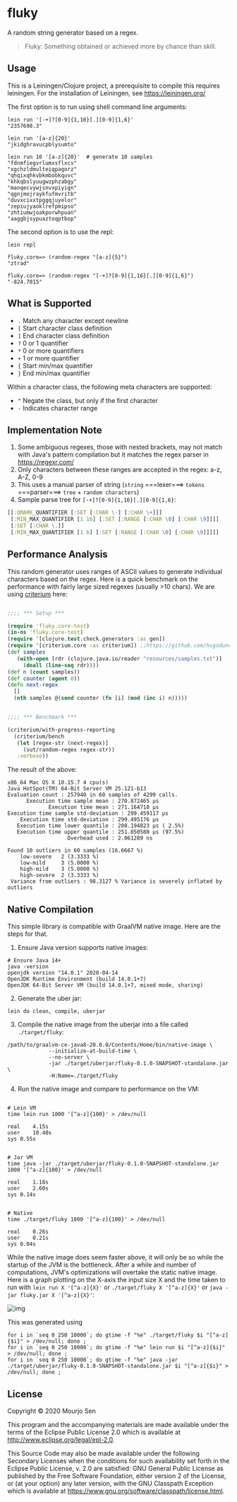 # fluky

A random string generator based on a regex.

> Fluky: Something obtained or achieved more by chance than skill.

## Usage

This is a Leiningen/Clojure project, a prerequisite to compile this requires
leiningen. For the installation of Leiningen, see https://leiningen.org/

The first option is to run using shell command line arguments:
```
lein run '[-+]?[0-9]{1,16}[.][0-9]{1,6}'
"2357698.3"

lein run '[a-z]{20}'
"jkidghravucpblysumto"

lein run 10 '[a-z]{20}'  # generate 10 samples
"fdnmfiegvrlumxsflxcs"
"xgchzldmulteiqpagorz"
"qhqixqhkvbkmbobkquvc"
"khkqbslyuugwzphzabgy"
"manqecvywjsnvxpiyign"
"qgnjmojraykfufmvritb"
"duvxcixxtpggqjuyelor"
"zepiujyaoklrefpmipso"
"zhtiumwjoakporwhpuan"
"aaggbjsypuaztoqptbop"
```

The second option is to use the repl:
```
lein repl

fluky.core=> (random-regex "[a-z]{5}")
"ztrad"

fluky.core=> (random-regex "[-+]?[0-9]{1,16}[.][0-9]{1,6}")
"-824.7015"
```

## What is Supported

- `.` Match any character except newline
- `[` Start character class definition
- `]` End character class definition
- `?` 0 or 1 quantifier
- `*` 0 or more quantifiers
- `+` 1 or more quantifier
- `{` Start min/max quantifier
- `}` End min/max quantifier

Within a character class, the following meta characters are supported:

- `^` Negate the class, but only if the first character
- `-` Indicates character range


## Implementation Note
1. Some ambiguous regexes, those with nested brackets, may not match with Java's pattern compilation but it matches the regex parser in https://regexr.com/
2. Only characters between these ranges are accepted in the regex: a-z, A-Z, 0-9
3. This uses a manual parser of string (`string` ===lexer===> `tokens` ===parser===> `tree` + `random characters`)
4. Sample parse tree for `[-+]?[0-9]{1,16}[.][0-9]{1,6}`:

```clojure
[[:QMARK_QUANTIFIER [:SET [:CHAR \-] [:CHAR \+]]]
 [:MIN_MAX_QUANTIFIER [1 16] [:SET [:RANGE [:CHAR \0] [:CHAR \9]]]]
 [:SET [:CHAR \.]]
 [:MIN_MAX_QUANTIFIER [1 6] [:SET [:RANGE [:CHAR \0] [:CHAR \9]]]]]
```

## Performance Analysis

This random generator uses ranges of ASCII values to generate individual characters based
on the regex. Here is a quick benchmark on the performance with fairly large sized regexes
(usually >10 chars). We are using [criterium](https://github.com/hugoduncan/criterium) here:


```clojure

;;;; *** Setup ***

(require 'fluky.core-test)
(in-ns 'fluky.core-test)
(require '[clojure.test.check.generators :as gen])
(require '[criterium.core :as criterium]) ;;https://github.com/hugoduncan/criterium
(def samples
   (with-open [rdr (clojure.java.io/reader "resources/samples.txt")]
     (doall (line-seq rdr))))
(def n (count samples))
(def counter (agent 0))
(defn next-regex
  []
  (nth samples @(send counter (fn [i] (mod (inc i) n)))))


;;;; *** Benchmark ***

(criterium/with-progress-reporting
  (criterium/bench
   (let [regex-str (next-regex)]
     (sut/random-regex regex-str))
   :verbose))

```

The result of the above:

```
x86_64 Mac OS X 10.15.7 4 cpu(s)
Java HotSpot(TM) 64-Bit Server VM 25.121-b13
Evaluation count : 257940 in 60 samples of 4299 calls.
      Execution time sample mean : 270.872465 µs
             Execution time mean : 271.164718 µs
Execution time sample std-deviation : 299.459117 µs
    Execution time std-deviation : 299.495176 µs
   Execution time lower quantile : 208.194823 µs ( 2.5%)
   Execution time upper quantile : 251.850580 µs (97.5%)
                   Overhead used : 2.061289 ns

Found 10 outliers in 60 samples (16.6667 %)
    low-severe	 2 (3.3333 %)
    low-mild	 3 (5.0000 %)
    high-mild	 3 (5.0000 %)
    high-severe	 2 (3.3333 %)
 Variance from outliers : 98.3127 % Variance is severely inflated by outliers
```

## Native Compilation

This simple library is compatible with GraalVM native image. Here are the steps for that.

1. Ensure Java version supports native images:

```shell
# Ensure Java 14+
java -version
openjdk version "14.0.1" 2020-04-14
OpenJDK Runtime Environment (build 14.0.1+7)
OpenJDK 64-Bit Server VM (build 14.0.1+7, mixed mode, sharing)
```

2. Generate the uber jar:

```shell
lein do clean, compile, uberjar
```

3. Compile the native image from the uberjar into a file called `./target/fluky`:

```shell
/path/to/graalvm-ce-java8-20.0.0/Contents/Home/bin/native-image \
             --initialize-at-build-time \
             --no-server \
             -jar ./target/uberjar/fluky-0.1.0-SNAPSHOT-standalone.jar \
             -H:Name=./target/fluky
```

4. Run the native image and compare to performance on the VM:

```shell

# Lein VM
time lein run 1000 '[^a-z]{100}' > /dev/null

real	4.15s
user	10.40s
sys	0.55s


# Jar VM
time java -jar ./target/uberjar/fluky-0.1.0-SNAPSHOT-standalone.jar 1000 '[^a-z]{100}' > /dev/null

real	1.18s
user	2.60s
sys	0.14s


# Native
time ./target/fluky 1000 '[^a-z]{100}' > /dev/null

real	0.26s
user	0.21s
sys	0.04s
```

While the native image does seem faster above, it will only be so while the startup of the JVM
is the bottleneck. After a while and number of computations, JVM's optimizations will overtake
the static native image. Here is a graph plotting on the X-axis the input size X and the time
taken to run with `lein run X '[^a-z]{X}'` or `./target/fluky X '[^a-z]{X}'` or `java -jar fluky.jar X '[^a-z]{X}'`:

![img](resources/runtime_comparison.png)

This was generated using

```shell
for i in `seq 0 250 10000`; do gtime -f "%e" ./target/fluky $i "[^a-z]{$i}" > /dev/null; done ;
for i in `seq 0 250 10000`; do gtime -f "%e" lein run $i "[^a-z]{$i}" > /dev/null; done ;
for i in `seq 0 250 10000`; do gtime -f "%e" java -jar ./target/uberjar/fluky-0.1.0-SNAPSHOT-standalone.jar $i "[^a-z]{$i}" > /dev/null; done ;
```

## License

Copyright © 2020 Mourjo Sen

This program and the accompanying materials are made available under the
terms of the Eclipse Public License 2.0 which is available at
http://www.eclipse.org/legal/epl-2.0.

This Source Code may also be made available under the following Secondary
Licenses when the conditions for such availability set forth in the Eclipse
Public License, v. 2.0 are satisfied: GNU General Public License as published by
the Free Software Foundation, either version 2 of the License, or (at your
option) any later version, with the GNU Classpath Exception which is available
at https://www.gnu.org/software/classpath/license.html.
